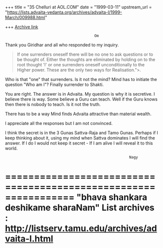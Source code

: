 +++
title = "35 Chelluri at AOL.COM"
date = "1999-03-11"
upstream_url = "https://lists.advaita-vedanta.org/archives/advaita-l/1999-March/009988.html"

+++
[Archive link](https://lists.advaita-vedanta.org/archives/advaita-l/1999-March/009988.html)

                                             Om
Thank you Giridhar and all who responded to my inquiry.

>If one surrenders oneself there will be no one to ask questions or to be
thought of. Either the thoughts are eliminated by holding on to the root
thought 'I' or one surrenders oneself unconditionally to the Higher power.
These are the only two ways for Realisation.">.

Who is that "one" that surrenders.   Is it not the mind?
Mind has to initiate the question "Who am I"?  Finally surrender to Shakti.

You are right. The answer is in Advaita.   My question is why it is secretive.
I believe there is  way.    Some believe a Guru can teach.  Well if the Guru
knows then there is nobody to teach.  Is it not the truth.

There has to be a way Mind finds Advaita attractive than material wealth.

I appreciate all the responses but I am not convinced.

I think the secret is in the 3 Gunas Sattva-Raja and Tamo Gunas.   Perhaps if
I keep thinking about it, using my mind when Sattva dominates I will find the
answer.  If I do I would not keep it secret - If I am alive I will reveal it
to this world.

                                                             Nagy

================================================================
"bhava shankara deshikame sharaNam"
List archives : http://listserv.tamu.edu/archives/advaita-l.html
================================================================

